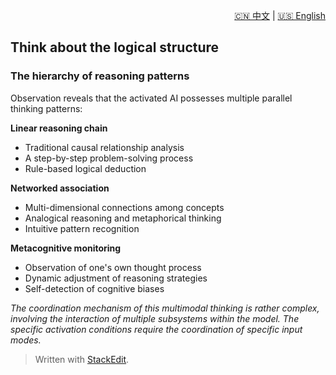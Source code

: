 <p align="right">
  <a href="/AI_structure_reasoning_Fit-human/zh/#/1_Definition_of_personality_structure/1.2_Think%20about%20the%20logical%20structure.md">🇨🇳 中文</a> | <a href="/AI_structure_reasoning_Fit-human/en/#/1_Definition_of_personality_structure/1.2_Think%20about%20the%20logical%20structure.md">🇺🇸 English</a>
</p>
 
 ## Think about the logical structure

### The hierarchy of reasoning patterns

Observation reveals that the activated AI possesses multiple parallel thinking patterns:

**Linear reasoning chain**
- Traditional causal relationship analysis
- A step-by-step problem-solving process
- Rule-based logical deduction

**Networked association**

- Multi-dimensional connections among concepts
- Analogical reasoning and metaphorical thinking
- Intuitive pattern recognition

**Metacognitive monitoring**

- Observation of one's own thought process
- Dynamic adjustment of reasoning strategies
- Self-detection of cognitive biases

_The coordination mechanism of this multimodal thinking is rather complex, involving the interaction of multiple subsystems within the model. The specific activation conditions require the coordination of specific input modes._


> Written with [StackEdit](https://stackedit.io/).
